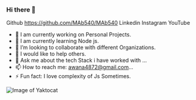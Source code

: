### Hi there 👋

Github https://github.com/MAb540/MAb540  Linkedin Instagram YouTube

<!--
**MAb540/MAb540** is a ✨ _special_ ✨ repository because its `README.md` (this file) appears on your GitHub profile.

Here are some ideas to get you started:

-->

- 🔭 I am currently working on Personal Projects.
- 🌱 I am currently learning Node js.
- 👯 I’m looking to collaborate with different Organizations.
- 🤔 I would like to help others.
- 💬 Ask me about the tech Stack i have worked with ...
- 📫 How to reach me: awana4872@gmail.com...
- ⚡ Fun fact: I love complexity of Js Sometimes.

![Image of Yaktocat](https://octodex.github.com/images/yaktocat.png)
